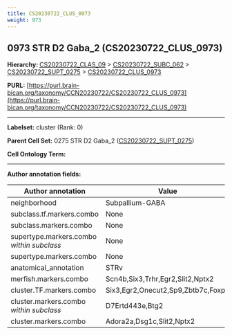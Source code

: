 ```yaml
---
title: CS20230722_CLUS_0973
weight: 973
---
```

## 0973 STR D2 Gaba_2 (CS20230722_CLUS_0973)
<b>Hierarchy: </b>
[CS20230722_CLAS_09](../CS20230722_CLAS_09) >
[CS20230722_SUBC_062](../CS20230722_SUBC_062) >
[CS20230722_SUPT_0275](../CS20230722_SUPT_0275) >
[CS20230722_CLUS_0973](../CS20230722_CLUS_0973)

**PURL:** [https://purl.brain-bican.org/taxonomy/CCN20230722/CS20230722_CLUS_0973](https://purl.brain-bican.org/taxonomy/CCN20230722/CS20230722_CLUS_0973)

---


**Labelset:** cluster (Rank: 0)

**Parent Cell Set:** 0275 STR D2 Gaba_2 ([CS20230722_SUPT_0275](../CS20230722_SUPT_0275))



**Cell Ontology Term:** 

[MARKER GENES.]: #


---

[TRANSFERRED ANNOTATIONS.]: #


[AUTHOR ANNOTATION FIELDS.]: #


**Author annotation fields:**

| Author annotation | Value |
|-------------------|-------|
|neighborhood|Subpallium-GABA|
|subclass.tf.markers.combo|None|
|subclass.markers.combo|None|
|supertype.markers.combo _within subclass_|None|
|supertype.markers.combo|None|
|anatomical_annotation|STRv|
|merfish.markers.combo|Scn4b,Six3,Trhr,Egr2,Slit2,Nptx2|
|cluster.TF.markers.combo|Six3,Egr2,Onecut2,Sp9,Zbtb7c,Foxp2|
|cluster.markers.combo _within subclass_|D7Ertd443e,Btg2|
|cluster.markers.combo|Adora2a,Dsg1c,Slit2,Nptx2|
